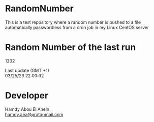 # RandomNumber    
This is a test repository where a random number is pushed to a file automatically passwordless from a cron job in my Linux CentOS server    
# Random Number of the last run   
1202
      
Last update (GMT +1)    
03/25/23 22:00:02
# Developer    
Hamdy Abou El Anein   
hamdy.aea@protonmail.com
